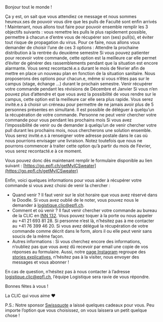 Bonjour tout le monde !

Ça y est, on sait que vous attendiez ce message et nous sommes heureux.ses de pouvoir vous dire que les pulls de Faculté sont enfin arrivés ! 
Maintenant, nous allons tout faire pour pouvoir ensemble remplir les 3 objectifs suivants : vous remettre les pulls le plus rapidement possible, permettre à chacun.e d’entre vous de récupérer son (ses) pull(s), et éviter tout risque de propagation du virus. Pour ce faire, nous allons vous demander de choisir l’une de ces 3 options :
Attendre la prochaine distribution à la rentrée du deuxième semestre
Si vous pouvez patienter pour recevoir votre commande, cette option est la meilleure car elle permet d’éviter de générer des rassemblements pendant que la situation est encore alarmante. Vous serez recontacté.e.s durant le mois de février afin de mettre en place un nouveau plan en fonction de la situation sanitaire. Nous proposerons des options pour chacun.e, même si vous n’êtes pas sur le campus (stage, échange …) durant le prochain semestre.
Venir récupérer votre commande pendant les révisions de Décembre et Janvier
Si vous n’en pouvez plus d’attendre et que vous avez la possibilité de vous rendre sur le campus, cette option est la meilleure car elle sera plus rapide. Vous serez invité.e.s à choisir un créneau pour permettre de ne jamais avoir plus de 5 personnes présentes en simultané. Il est possible de déléguer à quelqu’un la récupération de votre commande.
Personne ne peut venir chercher votre commande pour vous pendant les prochains mois
Si vous avez l’impossibilité de venir ou de demander à quelqu’un de venir chercher votre pull durant les prochains mois, nous chercherons une solution ensemble. Vous serez invité.e.s à renseigner votre adresse postale dans le cas où nous pourrions envisager une livraison. Notez toutefois que nous ne pourrons commencer à traiter cette option qu’à partir du mois de Février, vous serez recontacté.e à ce moment.

Vous pouvez donc dès maintenant remplir le formulaire disponible au lien suivant : [https://go.epfl.ch/getMyICSweater](https://go.epfl.ch/getMyICSweater)

Enfin, voici quelques informations pour vous aider à récupérer votre commande si vous avez choisi de venir la chercher :
* Quand venir ?
Il faut venir sur le slot horaire que vous avez réservé dans le Doodle. Si vous avez oublié de le noter, vous pouvez nous le demander à logistique.clic@epfl.ch.
* Comment et où venir ?
Il faut venir chercher votre commande au bureau de la CLIC en [INN 132](https://campus.epfl.ch/map/showItem?id=INN%20132). Vous pouvez toquer à la porte ou nous appeler au ‭+41 21 693 81 28‬. Si personne n’est là, n’hésitez pas à me contacter au +41 76 399 46 20. Si vous avez délégué la récupération de votre commande comme décrit dans le form, alors il ou elle peut venir sans soucis de la même façon.
* Autres informations :
Si vous cherchez encore des informations, n’oubliez pas que vous avez dû recevoir par email une copie de vos réponses au formulaire. Aussi, notre [page Instagram](https://www.instagram.com/clicepfl/) regroupe des [stories explicatives](https://www.instagram.com/s/aGlnaGxpZ2h0OjE3ODkyMTIwNDE4Nzc0Njkz?igshid=11m7xbpd8h0v8), n’hésitez pas à la visiter, nous envoyer des messages et vous abonner !

En cas de question, n’hésitez pas à nous contacter à l’adresse logistique.clic@epfl.ch, l’équipe Logistique sera ravie de vous répondre.

Bonnes fêtes à vous !

La CLIC qui vous aime ❤️

P.S.: Notre sponsor [Swissquote](https://www.swissquote.ch/index/index_quote_e.html) a laissé quelques cadeaux pour vous. Peu importe l’option que vous choisissez, on vous laissera un petit quelque chose !
